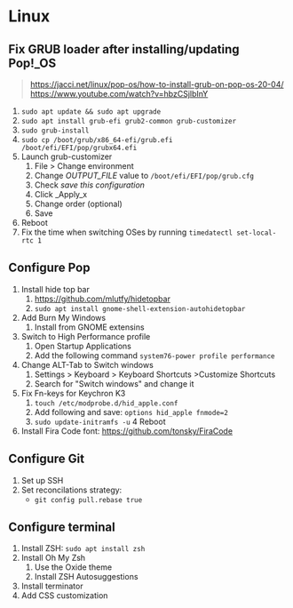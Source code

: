 # Linux

## Fix GRUB loader after installing/updating Pop!_OS

> https://jacci.net/linux/pop-os/how-to-install-grub-on-pop-os-20-04/
> https://www.youtube.com/watch?v=hbzCSjlbInY

1. `sudo apt update && sudo apt upgrade`
2. `sudo apt install grub-efi grub2-common grub-customizer`
3. `sudo grub-install`
4. `sudo cp /boot/grub/x86_64-efi/grub.efi /boot/efi/EFI/pop/grubx64.efi`
5. Launch grub-customizer
    1. File > Change environment
    2. Change _OUTPUT_FILE_ value to `/boot/efi/EFI/pop/grub.cfg`
    3. Check _save this configuration_
    4. Click _Apply_x
    3. Change order (optional)
    4. Save
6. Reboot
7. Fix the time when switching OSes by running `timedatectl set-local-rtc 1`

## Configure Pop
1. Install hide top bar
    1. https://github.com/mlutfy/hidetopbar
    2. `sudo apt install gnome-shell-extension-autohidetopbar`
2. Add Burn My Windows
    1. Install from GNOME extensins
3. Switch to High Performance profile
    1. Open Startup Applications
    2. Add the following command `system76-power profile performance`
4. Change ALT-Tab to Switch windows
    1.  Settings > Keyboard > Keyboard Shortcuts >Customize Shortcuts
    2.  Search for "Switch windows" and change it
5. Fix Fn-keys for Keychron K3
    1. `touch /etc/modprobe.d/hid_apple.conf`
    2. Add following and save: `options hid_apple fnmode=2`
    3. `sudo update-initramfs -u`
    4 Reboot
6. Install Fira Code font: https://github.com/tonsky/FiraCode

## Configure Git
1. Set up SSH
2. Set reconcilations strategy:
    - `git config pull.rebase true`

## Configure terminal
1. Install ZSH: `sudo apt install zsh`
2. Install Oh My Zsh
    1. Use the Oxide theme
    2. Install ZSH Autosuggestions
4. Install terminator
5. Add CSS customization
